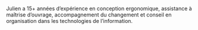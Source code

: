 Julien a 15+ années d’expérience en conception ergonomique, assistance à maîtrise d’ouvrage, accompagnement du changement et conseil en organisation dans les technologies de l’information.